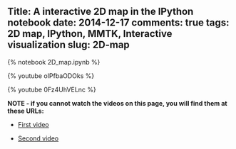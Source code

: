 Title: A interactive 2D map in the IPython notebook
date: 2014-12-17 
comments: true
tags: 2D map, IPython, MMTK, Interactive visualization
slug: 2D-map
---

{% notebook 2D_map.ipynb %}

{% youtube oIPfbaODOks %}

{% youtube 0Fz4UhVELnc %}


**NOTE - if you cannot watch the videos on this page, you will find them at these URLs:**

* [First video](https://www.youtube.com/watch?v=oIPfbaODOks#t=33)

* [Second video](https://www.youtube.com/watch?v=0Fz4UhVELnc)


